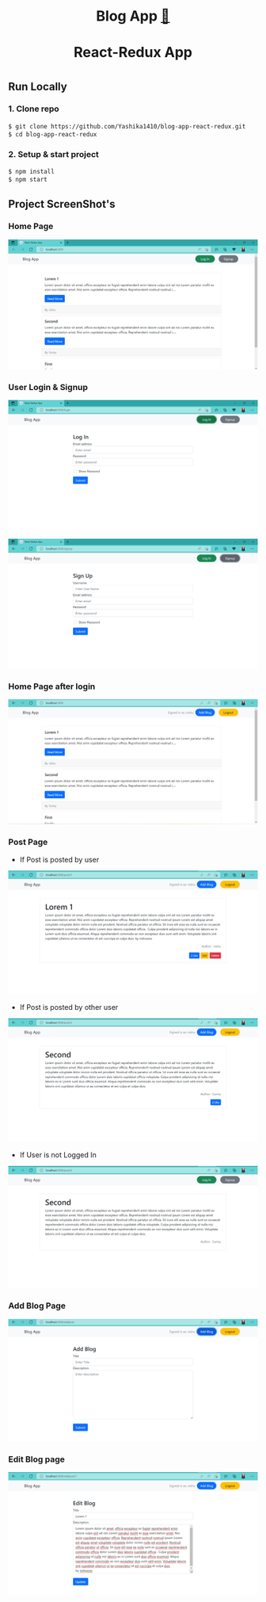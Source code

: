 <div align="center">

# Blog App [:link:](http://nutritious-book.surge.sh/)
# React-Redux App

#
</div>

## Run Locally

### 1. Clone repo

```
$ git clone https://github.com/Yashika1410/blog-app-react-redux.git
$ cd blog-app-react-redux
```
### 2. Setup & start project

```
$ npm install
$ npm start
```
## Project ScreenShot's
### Home Page 
<p align="center"><img src="./ScreenShots/1.png"></p>

### User Login & Signup 

<p align="center"><img src="./ScreenShots/2.png"></p>
<p align="center"><img src="./ScreenShots/3.png"></p>

### Home Page after login

<p align="center"><img src="./ScreenShots/4.png"></p>

### Post Page

* If Post is posted by user 

<p align="center"><img src="./ScreenShots/5.png"></p>

* If Post is posted by other user
<p align="center"><img src="./ScreenShots/6.png"></p>

* If User is not Logged In
<p align="center"><img src="./ScreenShots/9.png"></p>

### Add Blog Page 
<p align="center"><img src="./ScreenShots/7.png"></p> 

### Edit Blog page
<p align="center"><img src="./ScreenShots/8.png"></p>



